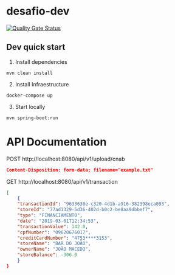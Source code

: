 # desafio-dev

[![Quality Gate Status](https://sonarcloud.io/api/project_badges/measure?project=leonardoscalabrini_desafio-dev&metric=alert_status)](https://sonarcloud.io/summary/new_code?id=leonardoscalabrini_desafio-dev)

## Dev quick start ##

1. Install dependencies
````
mvn clean install
````

2. Install Infraestructure
````
docker-compose up
````

3. Start locally
````
mvn spring-boot:run
````

# API Documentation #

POST http://localhost:8080/api/v1/upload/cnab
```JSON
Content-Disposition: form-data; filename="example.txt"
```

GET http://localhost:8080/api/v1/transaction

```JSON
[
    {
    "transactionId": "9633630e-c320-4d1b-a916-382398eca093",
    "storeId": "77ad1329-5d36-402d-b0c2-be8aa9dbbef7",
    "type": "FINANCIAMENTO",
    "date": "2019-03-01T12:34:53",
    "transactionValue": 142.0,
    "cpfNumber": "09620676017",
    "creditCardNumber": "4753****3153",
    "storeName": "BAR DO JOÃO",
    "ownerName": "JOÃO MACEDO",
    "storeBalance": -306.0
    }
}
```